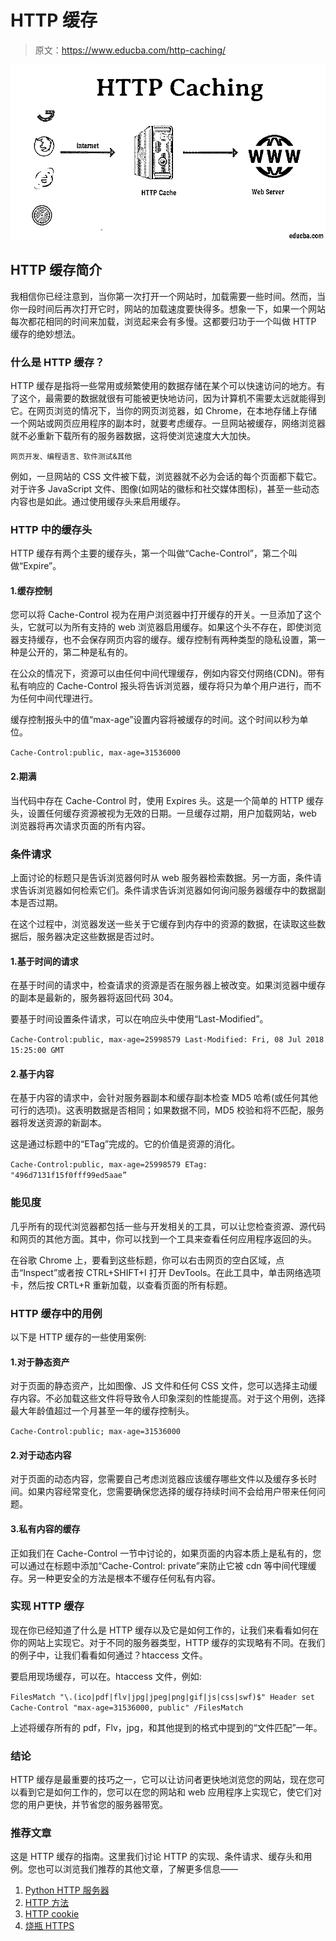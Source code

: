 # HTTP 缓存

> 原文：<https://www.educba.com/http-caching/>

![http caching](img/476622d6d662dc95cb0e760e164ecccb.png)



## HTTP 缓存简介

我相信你已经注意到，当你第一次打开一个网站时，加载需要一些时间。然而，当你一段时间后再次打开它时，网站的加载速度要快得多。想象一下，如果一个网站每次都花相同的时间来加载，浏览起来会有多慢。这都要归功于一个叫做 HTTP 缓存的绝妙想法。

### 什么是 HTTP 缓存？

HTTP 缓存是指将一些常用或频繁使用的数据存储在某个可以快速访问的地方。有了这个，最需要的数据就很有可能被更快地访问，因为计算机不需要太远就能得到它。在网页浏览的情况下，当你的网页浏览器，如 Chrome，在本地存储上存储一个网站或网页应用程序的副本时，就要考虑缓存。一旦网站被缓存，网络浏览器就不必重新下载所有的服务器数据，这将使浏览速度大大加快。

<small>网页开发、编程语言、软件测试&其他</small>

例如，一旦网站的 CSS 文件被下载，浏览器就不必为会话的每个页面都下载它。对于许多 JavaScript 文件、图像(如网站的徽标和社交媒体图标)，甚至一些动态内容也是如此。通过使用缓存头来启用缓存。

### HTTP 中的缓存头

HTTP 缓存有两个主要的缓存头，第一个叫做“Cache-Control”，第二个叫做“Expire”。

#### 1.缓存控制

您可以将 Cache-Control 视为在用户浏览器中打开缓存的开关。一旦添加了这个头，它就可以为所有支持的 web 浏览器启用缓存。如果这个头不存在，即使浏览器支持缓存，也不会保存网页内容的缓存。缓存控制有两种类型的隐私设置，第一种是公开的，第二种是私有的。

在公众的情况下，资源可以由任何中间代理缓存，例如内容交付网络(CDN)。带有私有响应的 Cache-Control 报头将告诉浏览器，缓存将只为单个用户进行，而不为任何中间代理进行。

缓存控制报头中的值“max-age”设置内容将被缓存的时间。这个时间以秒为单位。

`Cache-Control:public, max-age=31536000`

#### 2.期满

当代码中存在 Cache-Control 时，使用 Expires 头。这是一个简单的 HTTP 缓存头，设置任何缓存资源被视为无效的日期。一旦缓存过期，用户加载网站，web 浏览器将再次请求页面的所有内容。

### 条件请求

上面讨论的标题只是告诉浏览器何时从 web 服务器检索数据。另一方面，条件请求告诉浏览器如何检索它们。条件请求告诉浏览器如何询问服务器缓存中的数据副本是否过期。

在这个过程中，浏览器发送一些关于它缓存到内存中的资源的数据，在读取这些数据后，服务器决定这些数据是否过时。

#### 1.基于时间的请求

在基于时间的请求中，检查请求的资源是否在服务器上被改变。如果浏览器中缓存的副本是最新的，服务器将返回代码 304。

要基于时间设置条件请求，可以在响应头中使用“Last-Modified”。

`Cache-Control:public, max-age=25998579
Last-Modified: Fri, 08 Jul 2018 15:25:00 GMT`

#### 2.基于内容

在基于内容的请求中，会针对服务器副本和缓存副本检查 MD5 哈希(或任何其他可行的选项)。这表明数据是否相同；如果数据不同，MD5 校验和将不匹配，服务器将发送资源的新副本。

这是通过标题中的“ETag”完成的。它的价值是资源的消化。

`Cache-Control:public, max-age=25998579
ETag: "496d7131f15f0fff99ed5aae”`

### 能见度

几乎所有的现代浏览器都包括一些与开发相关的工具，可以让您检查资源、源代码和网页的其他方面。其中，你可以找到一个工具来查看任何应用程序返回的头。

在谷歌 Chrome 上，要看到这些标题，你可以右击网页的空白区域，点击“Inspect”或者按 CTRL+SHIFT+I 打开 DevTools。在此工具中，单击网络选项卡，然后按 CRTL+R 重新加载，以查看页面的所有标题。

### HTTP 缓存中的用例

以下是 HTTP 缓存的一些使用案例:

#### 1.对于静态资产

对于页面的静态资产，比如图像、JS 文件和任何 CSS 文件，您可以选择主动缓存内容。不必加载这些文件将导致令人印象深刻的性能提高。对于这个用例，选择最大年龄值超过一个月甚至一年的缓存控制头。

`Cache-Control:public; max-age=31536000`

#### 2.对于动态内容

对于页面的动态内容，您需要自己考虑浏览器应该缓存哪些文件以及缓存多长时间。如果内容经常变化，您需要确保您选择的缓存持续时间不会给用户带来任何问题。

#### 3.私有内容的缓存

正如我们在 Cache-Control 一节中讨论的，如果页面的内容本质上是私有的，您可以通过在标题中添加“Cache-Control: private”来防止它被 cdn 等中间代理缓存。另一种更安全的方法是根本不缓存任何私有内容。

### 实现 HTTP 缓存

现在你已经知道了什么是 HTTP 缓存以及它是如何工作的，让我们来看看如何在你的网站上实现它。对于不同的服务器类型，HTTP 缓存的实现略有不同。在我们的例子中，让我们看看如何通过？htaccess 文件。

要启用现场缓存，可以在。htaccess 文件，例如:

`FilesMatch "\.(ico|pdf|flv|jpg|jpeg|png|gif|js|css|swf)$"
Header set Cache-Control "max-age=31536000, public"
/FilesMatch`

上述将缓存所有的 pdf，Flv，jpg，和其他提到的格式中提到的“文件匹配”一年。

### 结论

HTTP 缓存是最重要的技巧之一，它可以让访问者更快地浏览您的网站，现在您可以看到它是如何工作的，您可以在您的网站和 web 应用程序上实现它，使它们对您的用户更快，并节省您的服务器带宽。

### 推荐文章

这是 HTTP 缓存的指南。这里我们讨论 HTTP 的实现、条件请求、缓存头和用例。您也可以浏览我们推荐的其他文章，了解更多信息——

1.  [Python HTTP 服务器](https://www.educba.com/python-http-server/)
2.  [HTTP 方法](https://www.educba.com/http-methods/)
3.  [HTTP cookie](https://www.educba.com/http-cookies/)
4.  [烧瓶 HTTPS](https://www.educba.com/flask-https/)





